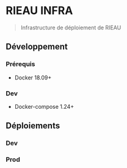 # RIEAU INFRA

> Infrastructure de déploiement de RIEAU

## Développement

### Prérequis

* Docker 18.09+

### Dev

* Docker-compose 1.24+

## Déploiements

### Dev

### Prod
